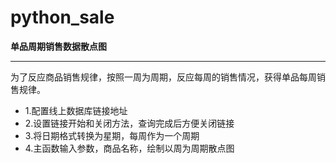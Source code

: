# python_sale
**单品周期销售数据散点图**
***
为了反应商品销售规律，按照一周为周期，反应每周的销售情况，获得单品每周销售规律。
- 1.配置线上数据库链接地址
- 2.设置链接开始和关闭方法，查询完成后方便关闭链接
- 3.将日期格式转换为星期，每周作为一个周期
- 4.主函数输入参数，商品名称，绘制以周为周期散点图

